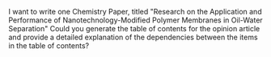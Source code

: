 I want to write one Chemistry Paper, titled "Research on the Application and Performance of Nanotechnology-Modified Polymer Membranes in Oil-Water Separation" Could you generate the table of contents for the opinion article and provide a detailed explanation of the dependencies between the items in the table of contents?